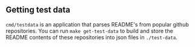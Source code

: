 ## Getting test data

`cmd/testdata` is an application that parses README's from popular github repositories. You can run `make get-test-data`
to build and store the README contents of these repositories into json files in `./test-data`.


